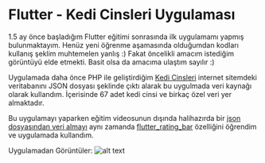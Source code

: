 # Flutter - Kedi Cinsleri Uygulaması

1.5 ay önce başladığım Flutter eğitimi sonrasında ilk uygulamamı yapmış bulunmaktayım. Henüz yeni öğrenme aşamasında olduğumdan kodları kullanış şeklim muhtemelen yanlış :) Fakat öncelikli amacım istediğim görüntüyü elde etmekti. Basit olsa da amacıma ulaştım sayılır :) 

Uygulamada daha önce PHP ile geliştirdiğim [Kedi Cinsleri](https://www.kedicinsleri.xyz/) internet sitemdeki veritabanını JSON dosyası şeklinde  çıktı alarak bu uygulmada veri kaynağı olarak kullandım. İçerisinde 67 adet kedi cinsi ve birkaç özel veri yer almaktadır.

Bu uygulamayı yaparken eğitim videosunun dışında halihazırda bir [json dosyasından veri almayı](https://www.youtube.com/watch?v=8TzfcGAbyr4) aynı zamanda [flutter_rating_bar](https://pub.dev/packages/flutter_rating_bar) özelliğini öğrendim ve uygulamada kullandım. 



Uygulamadan Görüntüler:
![alt text](https://i.hizliresim.com/4vxqkgi.jpg)
